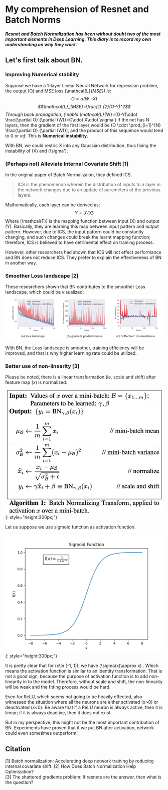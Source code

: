 # __My comprehension of Resnet and Batch Norms__
***Resnet and Batch Normalization has been without doubt two of the most important elements in Deep Learning. This diary is to record my own understanding on why they work.***

## __Let's first talk about BN.__
### **Improving Numerical stability**

Suppose we have a 1-layer Linear Neural Network for regression problem, the output \(O\) and MSE loss \(\mathcal{L}_{MSE}\) is:
$$O=\sigma(W \cdot X)$$ $$\mathcal{L}_{MSE}=\frac{1} {2}(O-Y)^2$$
Through back propagation, \(\nabla \mathcal{L}_{W}=(O-Y)\cdot \frac{\partial O} {\partial (W)}=O\cdot X\cdot \sigma'\)
If the net has N layers, then the gradient of the first layer would be \(O \cdot \prod_{i=1}^{N} \frac{\partial O} {\partial (W)}\), and the product of this sequence would tend to 0 or _inf_. This is __Numerical instability__.

With BN, we could restric X into any Gaussian distribution, thus fixing the instability of \(X\) and \(\sigma'\).

### **(Perhaps not) Alleviate Internal Covariate Shift** [1]
In the original paper of Batch Normalizaion, they defined ICS.


>ICS is the phenomenon wherein the distribution of inputs to a layer in the network changes due to an update of parameters of the previous layers.


Mathematically, each layer can be derived as:  $$Y = \mathcal{F}\{X\}$$
Where \(\mathcal{F}\) is the mapping function between input \(X\) and output \(Y\). Basically, they are learning this map between input pattern and output pattern. However, due to ICS, the input pattern could be constantly changing, and such changes could break the learnt mapping function; therefore, ICS is believed to have detrimental effect on training process.

However, other researchers had shown that ICS will not effect performance and BN does not reduce ICS. They prefer to explain the effectiveness of BN in another way.

### **Smoother Loss landscape** [2]
These researchers shown that BN contributes to the smoother Loss landscape, which could be visualized:
![](Landscape.png)

With BN, the Loss landscape is smoother, training efficiency will be improved, and that is why higher learning rate could be utilized. 

### **Better use of non-linearity** [3]

Please be noted, there is a linear transformation (ie. scale and shift) after feature map \(x\) is normalized.


![](BN.png){: style="height:300px;"}


Let us suppose we use sigmoid function as activation function.

![](sigmoid-function.png){: style="height:300px;"}

It is pretty clear that for \(x\in (-1, 1)\), we have \(\sigma(x)\approx x\) . Which means the activation function is similar to an identity transformation. That is not a good sign, because the purpose of activation function is to add non-linearity in to the model. Therefore, without scale and shift, the non-linearity will be weak and the fitting process would be hard.

Even for ReLU, which seems not going to be heavily effected, also witnessed the situation where all the neurons are either activated \(x>0\) or deactivated \(x<0\). Be aware that if a ReLU neuron is always active, then it is linear; if it is always deactive, then it does not exist.

But in my perspective, this might not be the most important contribution of BN. Experiments have proved that if we put BN after activation, network could even sometimes outperform!

## Citation
[1] Batch normalization: Accelerating deep network training by reducing internal covariate shift.
[2] How Does Batch Normalization Help Optimization?  
[3] The shattered gradients problem: If resnets are the answer, then what is the question?